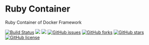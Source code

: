 # Ruby Container
Ruby Container of Docker Framework

[![Build Status](https://travis-ci.org/dockerframework/ruby.svg?branch=master)](https://travis-ci.org/dockerframework/ruby) [![](https://images.microbadger.com/badges/image/dockerframework/ruby:2.4.1.svg)](https://microbadger.com/images/dockerframework/ruby:2.4.1 "Layers") [![](https://images.microbadger.com/badges/version/dockerframework/ruby:2.4.1.svg)](https://microbadger.com/images/dockerframework/ruby:2.4.1 "Version") [![GitHub issues](https://img.shields.io/github/issues/dockerframework/ruby.svg)](https://github.com/dockerframework/ruby/issues) [![GitHub forks](https://img.shields.io/github/forks/dockerframework/ruby.svg)](https://github.com/dockerframework/ruby/network) [![GitHub stars](https://img.shields.io/github/stars/dockerframework/ruby.svg)](https://github.com/dockerframework/ruby/stargazers) [![GitHub license](https://img.shields.io/badge/license-MIT-blue.svg)](https://raw.githubusercontent.com/dockerframework/ruby/master/LICENSE)
